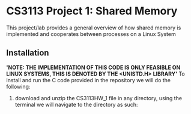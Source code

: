 # CS3113 Project 1: Shared Memory

This project/lab provides a general overview of how shared memory is implemented and cooperates between processes on a Linux System

## Installation
**'NOTE: THE IMPLEMENTATION OF THIS CODE IS ONLY FEASIBLE ON LINUX SYSTEMS, THIS IS DENOTED BY THE <UNISTD.H> LIBRARY'**
To install and run the C code provided in the repository we will do the following:
1. download and unzip the CS3113HW_1 file in any directory, using the terminal we will navigate to the directory as such:
  
